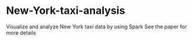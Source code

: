 # New-York-taxi-analysis
Visualize and analyze New York taxi data by using Spark
See the paper for more details
